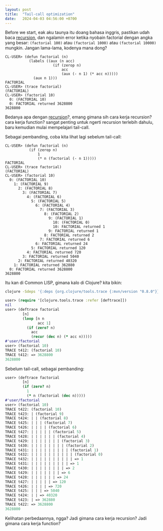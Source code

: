 ```yaml
---
layout: post
title:  "Tail-call optimization"
date:   2024-04-03 04:56:00 +0700
---
```

Before we start, eak aku taunya itu doang bahasa inggris, pastikan udah baca [recursion](https://clojure-indonesia.github.io/2024/04/01/recursion.html), dan ngalamin error ketika nyobain factorial dengan angka yang besar: `(factorial 100)` atau `(factorial 1000)` atau `(factorial 10000)` mungkin. Jangan lama-lama, kodenya mana dong?
```common-lisp
CL-USER> (defun factorial (n)
           (labels ((aux (n acc)
		              (if (zerop n)
			              acc
			              (aux (- n 1) (* acc n)))))
             (aux n 1)))
FACTORIAL
CL-USER> (trace factorial)
(FACTORIAL)
CL-USER> (factorial 10)
  0: (FACTORIAL 10)
  0: FACTORIAL returned 3628800
3628800
```
Bedanya apa dengan [recursion](https://clojure-indonesia.github.io/2024/04/01/recursion.html)?, emang gimana sih cara kerja recursion? cara kerja function? sangat penting untuk ngerti recursion terlebih dahulu, baru kemudian mulai mempelajari tail-call.

Sebagai pembanding, coba kita lihat lagi sebelum tail-call:
```common-lisp
CL-USER> (defun factorial (n)
	       (if (zerop n)
	           1
	           (* n (factorial (- n 1)))))
FACTORIAL
CL-USER> (trace factorial)
(FACTORIAL)
CL-USER> (factorial 10)
  0: (FACTORIAL 10)
    1: (FACTORIAL 9)
      2: (FACTORIAL 8)
        3: (FACTORIAL 7)
          4: (FACTORIAL 6)
            5: (FACTORIAL 5)
              6: (FACTORIAL 4)
                7: (FACTORIAL 3)
                  8: (FACTORIAL 2)
                    9: (FACTORIAL 1)
                      10: (FACTORIAL 0)
                      10: FACTORIAL returned 1
                    9: FACTORIAL returned 1
                  8: FACTORIAL returned 2
                7: FACTORIAL returned 6
              6: FACTORIAL returned 24
            5: FACTORIAL returned 120
          4: FACTORIAL returned 720
        3: FACTORIAL returned 5040
      2: FACTORIAL returned 40320
    1: FACTORIAL returned 362880
  0: FACTORIAL returned 3628800
3628800
```
Itu kan di Common LISP, gimana kalo di Clojure? kita bikin:
```bash
clojure -Sdeps '{:deps {org.clojure/tools.trace {:mvn/version "0.8.0"}}}'
```
```clj
user> (require '[clojure.tools.trace :refer [deftrace]])
nil
user> (deftrace factorial
        [n]
        (loop [n n
               acc 1]
          (if (zero? n)
            acc
            (recur (dec n) (* acc n)))))
#'user/factorial
user> (factorial 10)
TRACE t412: (factorial 10)
TRACE t412: => 3628800
3628800
```
Sebelum tail-call, sebagai pembanding:
```clj
user> (deftrace factorial
        [n]
        (if (zero? n)
          1
          (* n (factorial (dec n)))))
#'user/factorial
user> (factorial 10)
TRACE t422: (factorial 10)
TRACE t423: | (factorial 9)
TRACE t424: | | (factorial 8)
TRACE t425: | | | (factorial 7)
TRACE t426: | | | | (factorial 6)
TRACE t427: | | | | | (factorial 5)
TRACE t428: | | | | | | (factorial 4)
TRACE t429: | | | | | | | (factorial 3)
TRACE t430: | | | | | | | | (factorial 2)
TRACE t431: | | | | | | | | | (factorial 1)
TRACE t432: | | | | | | | | | | (factorial 0)
TRACE t432: | | | | | | | | | | => 1
TRACE t431: | | | | | | | | | => 1
TRACE t430: | | | | | | | | => 2
TRACE t429: | | | | | | | => 6
TRACE t428: | | | | | | => 24
TRACE t427: | | | | | => 120
TRACE t426: | | | | => 720
TRACE t425: | | | => 5040
TRACE t424: | | => 40320
TRACE t423: | => 362880
TRACE t422: => 3628800
3628800
```
Kelihatan perbedaannya, ngga?
Jadi gimana cara kerja recursion?
Jadi gimana cara kerja function?
